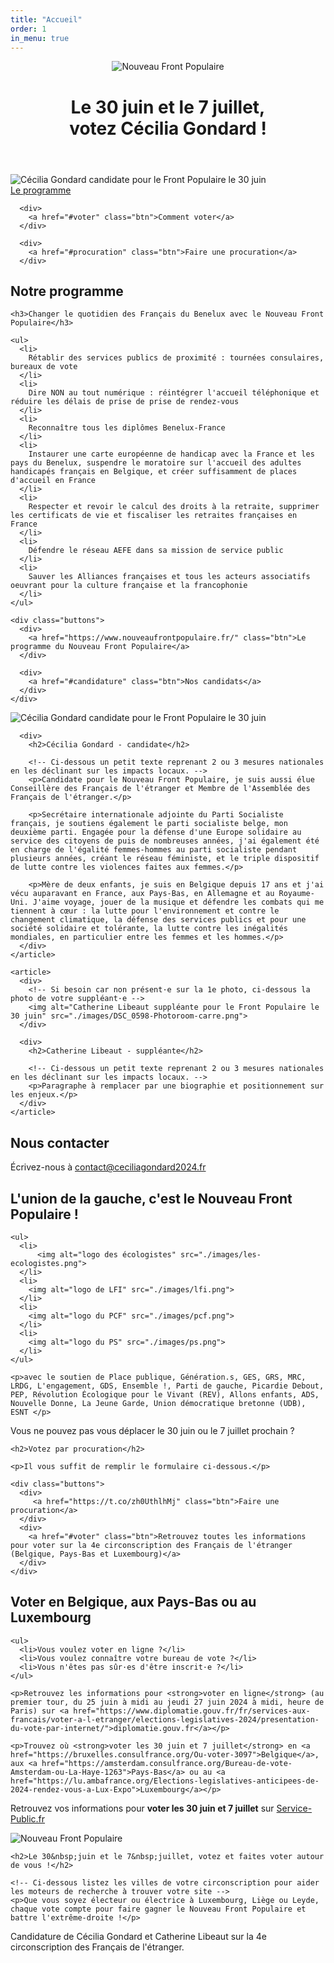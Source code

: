 ```yaml
---
title: "Accueil"
order: 1
in_menu: true
---
```

<header>
  <div>
    <img src="./images/logo-NFP.png" alt="Nouveau Front Populaire" />
  </div>

  <div>
    <h1>Le 30 juin et le 7 juillet, <br />votez Cécilia Gondard !</h1>
  </div>
</header>

<section class="entete">
  <div>
    <img alt="Cécilia Gondard candidate pour le Front Populaire le 30 juin" src="./images/JJZ_4234_ok-Photoroom(1).png">
  </div>
    <div class="buttons">
      <div>
        <a href="#programme" class="btn">Le programme</a>
      </div>

      <div>
        <a href="#voter" class="btn">Comment voter</a>
      </div>

      <div>
        <a href="#procuration" class="btn">Faire une procuration</a>
      </div>
  </div>
</section>

<section id="programme">
  <div>
    <h2>Notre programme</h2>

    <h3>Changer le quotidien des Français du Benelux avec le Nouveau Front Populaire</h3>

    <ul>
      <li>
        Rétablir des services publics de proximité : tournées consulaires, bureaux de vote
      </li>
      <li>
        Dire NON au tout numérique : réintégrer l'accueil téléphonique et réduire les délais de prise de prise de rendez-vous
      </li>
      <li>
        Reconnaître tous les diplômes Benelux-France
      </li>
      <li>
        Instaurer une carte européenne de handicap avec la France et les pays du Benelux, suspendre le moratoire sur l'accueil des adultes handicapés français en Belgique, et créer suffisamment de places d'accueil en France
      </li>
      <li>
        Respecter et revoir le calcul des droits à la retraite, supprimer les certificats de vie et fiscaliser les retraites françaises en France
      </li>
      <li>
        Défendre le réseau AEFE dans sa mission de service public
      </li>
      <li>
        Sauver les Alliances françaises et tous les acteurs associatifs oeuvrant pour la culture française et la francophonie
      </li>
    </ul>

    <div class="buttons">
      <div>
        <a href="https://www.nouveaufrontpopulaire.fr/" class="btn">Le programme du Nouveau Front Populaire</a>
      </div>

      <div>
        <a href="#candidature" class="btn">Nos candidats</a>
      </div>
    </div>
  </div>
</section>

<section id="candidature">
  <div>
    <article>
      <div>
        <!-- Ci-dessous la photo de votre candidat·e -->
        <img alt="Cécilia Gondard candidate pour le Front Populaire le 30 juin" src="./images/JJZ_4234_ok-Photoroom(1).png">
      </div>

      <div>
        <h2>Cécilia Gondard - candidate</h2>
      
        <!-- Ci-dessous un petit texte reprenant 2 ou 3 mesures nationales en les déclinant sur les impacts locaux. -->
        <p>Candidate pour le Nouveau Front Populaire, je suis aussi élue Conseillère des Français de l'étranger et Membre de l'Assemblée des Français de l'étranger.</p>

        <p>Secrétaire internationale adjointe du Parti Socialiste français, je soutiens également le parti socialiste belge, mon deuxième parti. Engagée pour la défense d'une Europe solidaire au service des citoyens de puis de nombreuses années, j'ai également été en charge de l'égalité femmes-hommes au parti socialiste pendant plusieurs années, créant le réseau féministe, et le triple dispositif de lutte contre les violences faites aux femmes.</p>

        <p>Mère de deux enfants, je suis en Belgique depuis 17 ans et j'ai vécu auparavant en France, aux Pays-Bas, en Allemagne et au Royaume-Uni. J'aime voyage, jouer de la musique et défendre les combats qui me tiennent à cœur : la lutte pour l'environnement et contre le changement climatique, la défense des services publics et pour une société solidaire et tolérante, la lutte contre les inégalités mondiales, en particulier entre les femmes et les hommes.</p>
      </div>
    </article>
  
    <article>
      <div>
        <!-- Si besoin car non présent·e sur la 1e photo, ci-dessous la photo de votre suppléant·e -->
        <img alt="Catherine Libeaut suppléante pour le Front Populaire le 30 juin" src="./images/DSC_0598-Photoroom-carre.png">
      </div>

      <div>
        <h2>Catherine Libeaut - suppléante</h2>

        <!-- Ci-dessous un petit texte reprenant 2 ou 3 mesures nationales en les déclinant sur les impacts locaux. -->
        <p>Paragraphe à remplacer par une biographie et positionnement sur les enjeux.</p>
      </div>
    </article>
  </div>
</section>

<section class="contact">
  <div>
    <h2>Nous contacter</h2>
    <p>Écrivez-nous à <a href="mailto:contact@ceciliagondard2024.fr">contact@ceciliagondard2024.fr</a></p>
  </div>
</section>

<section class="logos_partis">
  <div>
    <h2>L'union de la gauche, c'est le Nouveau Front Populaire !</h2>

    <ul>
      <li>
          <img alt="logo des écologistes" src="./images/les-ecologistes.png">
      </li>
      <li>
        <img alt="logo de LFI" src="./images/lfi.png">
      </li>
      <li>
        <img alt="logo du PCF" src="./images/pcf.png">
      </li>
      <li>
        <img alt="logo du PS" src="./images/ps.png">
      </li>
    </ul>

    <p>avec le soutien de Place publique, Génération.s, GES, GRS, MRC, LRDG, L'engagement, GDS, Ensemble !, Parti de gauche, Picardie Debout, PEP, Révolution Écologique pour le Vivant (REV), Allons enfants, ADS, Nouvelle Donne, La Jeune Garde, Union démocratique bretonne (UDB), ESNT </p>
  </div>
</section>

<section id="procuration">
  <div>
    <p>Vous ne pouvez pas vous déplacer le 30&nbsp;juin ou le 7&nbsp;juillet prochain ?</p>
  
    <h2>Votez par procuration</h2>
  
    <p>Il vous suffit de remplir le formulaire ci-dessous.</p>

    <div class="buttons">
      <div>
         <a href="https://t.co/zh0UthlhMj" class="btn">Faire une procuration</a>
      </div>
      <div>
        <a href="#voter" class="btn">Retrouvez toutes les informations pour voter sur la 4e circonscription des Français de l'étranger (Belgique, Pays-Bas et Luxembourg)</a>
      </div>
    </div>
  </div>
</section>

<section id="voter">
  <div>
    <h2>Voter en Belgique, aux Pays-Bas ou au Luxembourg</h2>

    <ul>
      <li>Vous voulez voter en ligne ?</li>
      <li>Vous voulez connaître votre bureau de vote ?</li>
      <li>Vous n'êtes pas sûr·es d'être inscrit·e ?</li>
    </ul>

    <p>Retrouvez les informations pour <strong>voter en ligne</strong> (au premier tour, du 25 juin à midi au jeudi 27 juin 2024 à midi, heure de Paris) sur <a href="https://www.diplomatie.gouv.fr/fr/services-aux-francais/voter-a-l-etranger/elections-legislatives-2024/presentation-du-vote-par-internet/">diplomatie.gouv.fr</a></p>

    <p>Trouvez où <strong>voter les 30 juin et 7 juillet</strong> en <a href="https://bruxelles.consulfrance.org/Ou-voter-3097">Belgique</a>, aux <a href="https://amsterdam.consulfrance.org/Bureau-de-vote-Amsterdam-ou-La-Haye-1263">Pays-Bas</a> ou au <a href="https://lu.ambafrance.org/Elections-legislatives-anticipees-de-2024-rendez-vous-a-Lux-Expo">Luxembourg</a></p>

<p>Retrouvez vos informations pour <strong>voter les 30 juin et 7 juillet</strong> sur <a href="https://www.service-public.fr/particuliers/vosdroits/R51788">Service-Public.fr</a></p>
  </div>
</section>

<section class="villes">
  <div>
    <img src="./images/logo-NFP-rouge.png" alt="Nouveau Front Populaire">
    
    <h2>Le 30&nbsp;juin et le 7&nbsp;juillet, votez et faites voter autour de vous !</h2>
    
    <!-- Ci-dessous listez les villes de votre circonscription pour aider les moteurs de recherche à trouver votre site -->
    <p>Que vous soyez électeur ou électrice à Luxembourg, Liège ou Leyde, chaque vote compte pour faire gagner le Nouveau Front Populaire et battre l'extrême-droite !</p>
  </div>
</section>

<section class="footer">
    Candidature de Cécilia Gondard et Catherine Libeaut sur la 4e circonscription des Français de l'étranger.
</section> 